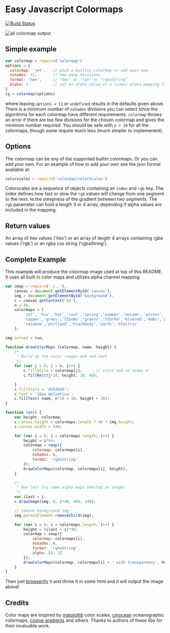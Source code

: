 # Easy Javascript Colormaps

[![Build Status](https://travis-ci.org/bpostlethwaite/colormap.png)](https://travis-ci.org/bpostlethwaite/colormap)

![all colormap output](https://github.com/bpostlethwaite/colormap/blob/master/example/colormaps.png)

## Simple example

```javascript
var colormap = require('colormap')
options = {
  colormap: 'jet',   // pick a builtin colormap or add your own
  nshades: 72,       // how many divisions
  format: 'hex',     // "hex" or "rgb" or "rgbaString"
  alpha: 1           // set an alpha value or a linear alpha mapping [start, end]
}
cg = colormap(options)
```

where leaving `options = {}` or `undefined` results in the defaults given above. There is a minimum number of `nshades` divisions you can select since the algorithms for each colormap have different requirements. `colormap` throws an error if there are too few divisions for the chosen colormap and gives the minimum number required. You should be safe with `n > 10` for all the colormaps, though some require much less (much simpler to implemenent).

## Options
The colormap can be any of the supported builtin colormaps. Or you can add your own. For an example of how to add your own see the json format available at:

```javascript
colorscales = require('colormap/colorScales')
```

Colorscales are a sequence of objects containing an `index` and `rgb` key. The index defines how fast or slow the `rgb` values will change from one segment to the next. Ie.the steepness of the gradient between two segments. The `rgb` parameter can hold a length 3 or 4 array, depending if alpha values are included in the mapping.

## Return values
An array of hex values ('hex') or an array of length 4 arrays containing rgba values ('rgb') or an rgba css string ('rgbaString').

## Complete Example
This example will produce the colormap image used at top of this README. It uses all built in color maps and utilizes alpha channel mapping.

```javascript
var cmap = require('./..'),
    canvas = document.getElementById('canvas'),
    img = document.getElementById('background'),
    c = canvas.getContext('2d'),
    n = 48,
    colormaps = [
        'jet', 'hsv','hot','cool','spring','summer','autumn','winter','bone',
        'copper','greys','YIGnBu','greens','YIOrRd','bluered','RdBu','picnic',
        'rainbow','portland','blackbody','earth','electric'
    ];

img.onload = run;

function drawColorMaps (colormap, name, height) {
    /*
     * Build up the color ranges and add text
     */
    for (var j = 0; j < n; j++) {
        c.fillStyle = colormap[j];      // start ind at index 0
        c.fillRect(j*10, height, 10, 40);

    }
    c.fillStyle = '#262626';
    c.font = '16px Helvetica';
    c.fillText( name, n*10 + 10, height + 26);
}

function run() {
    var height, colormap;
    c.canvas.height = colormaps.length * 40 + img.height;
    c.canvas.width = 648;

    for (var i = 0; i < colormaps.length; i++) {
        height = i*40;
        colormap = cmap({
            colormap: colormaps[i],
            nshades: n,
            format: 'rgbaString'
        });
        drawColorMaps(colormap, colormaps[i], height);
    }

    /*
     * Now lets try some alpha maps overtop an image!
     */
    var ilast = i;
    c.drawImage(img, 0, i*40, 480, 240);

    // remove background img
    img.parentElement.removeChild(img);

    for (var i = 0; i < colormaps.length; i++) {
        height = (ilast + i)*40;
        colormap = cmap({
            colormap: colormaps[i],
            nshades: n,
            format: 'rgbaString',
            alpha: [0, 1]
        });
        drawColorMaps(colormap, colormaps[i] + ' with transparency', height);
    }
}
```

Then just [browserify](https://github.com/substack/node-browserify) it and throw it in some html and it will output the image above!


## Credits

Color maps are inspired by [matplotlib](https://github.com/d3/d3-scale#sequential-color-scales) color scales, [cmocean](https://github.com/matplotlib/cmocean) oceanographic colormaps, [cosine gradients](https://github.com/thi-ng/color/blob/master/src/gradients.org) and others. Thanks to authors of these libs for their invaluable work.